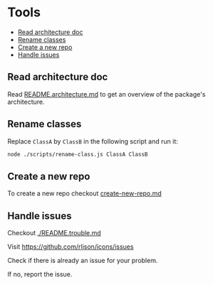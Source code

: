 <!--
@license
Copyright (c) 2025 Rljson

Use of this source code is governed by terms that can be
found in the LICENSE file in the root of this package.
-->

# Tools

- [Read architecture doc](#read-architecture-doc)
- [Rename classes](#rename-classes)
- [Create a new repo](#create-a-new-repo)
- [Handle issues](#handle-issues)

## Read architecture doc

Read [README.architecture.md](./README.architecture.md) to get an overview
of the package's architecture.

## Rename classes

Replace `ClassA` by `ClassB` in the following script and run it:

```bash
node ./scripts/rename-class.js ClassA ClassB
```

## Create a new repo

To create a new repo checkout [create-new-repo.md](doc/workflows/create-new-repo.md)

## Handle issues

Checkout [./README.trouble.md](./README.trouble.md)

Visit <https://github.com/rljson/icons/issues>

Check if there is already an issue for your problem.

If no, report the issue.

